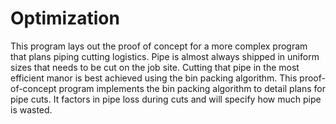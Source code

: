 # Optimization
This program lays out the proof of concept for a more complex program that plans piping cutting logistics. Pipe is almost always shipped in uniform sizes that needs to be cut on the job site. Cutting that pipe in the most efficient manor is best achieved using the bin packing algorithm. This proof-of-concept program implements the bin packing algorithm to detail plans for pipe cuts. It factors in pipe loss during cuts and will specify how much pipe is wasted. 
